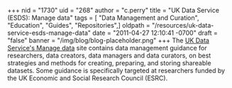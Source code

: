 +++
nid = "1730"
uid = "268"
author = "c.perry"
title = "UK Data Service (ESDS): Manage data"
tags = [ "Data Management and Curation", "Education", "Guides", "Repositories",]
oldpath = "/resources/uk-data-service-esds-manage-data"
date = "2011-04-27 12:10:41 -0700"
draft = "false"
banner = "/img/blog/blog-placeholder.png"
+++
The [UK Data Service's Manage
data](http://ukdataservice.ac.uk/manage-data.aspx "UK Data Service Manage Data") site
contains data management guidance for researchers, data creators, data
managers and data curators, on best strategies and methods for creating,
preparing, and storing shareable datasets. Some guidance is specifically
targeted at researchers funded by the UK Economic and Social Research
Council (ESRC).
